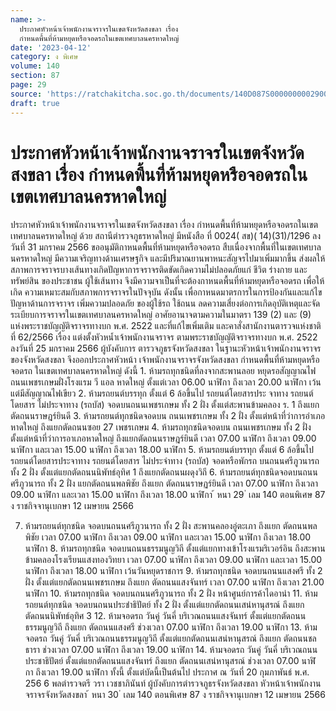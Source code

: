 ```yaml
---
name: >-
  ประกาศหัวหน้าเจ้าพนักงานจราจรในเขตจังหวัดสงขลา เรื่อง
  กำหนดพื้นที่ห้ามหยุดหรือจอดรถในเขตเทศบาลนครหาดใหญ่
date: '2023-04-12'
category: ง พิเศษ
volume: 140
section: 87
page: 29
source: 'https://ratchakitcha.soc.go.th/documents/140D087S0000000002900.pdf'
draft: true
---
```


# ประกาศหัวหน้าเจ้าพนักงานจราจรในเขตจังหวัดสงขลา เรื่อง กำหนดพื้นที่ห้ามหยุดหรือจอดรถในเขตเทศบาลนครหาดใหญ่

ประกาศหัวหน้าเจ้าพนักงานจราจรในเขตจังหวัดสงขลา เรื่อง กำหนดพื้นที่ห้ามหยุดหรือจอดรถในเขตเทศบาลนครหาดใหญ่ ด้วย สถานีตำรวจภูธรหาดใหญ่ มีหนังสือ ที่ 0024( สข)( 14)(31)/1296 ลงวันที่ 31 มกราคม 2566 ขออนุมัติกาหนดพื้นที่ห้ามหยุดหรือจอดรถ สืบเนื่องจากพื้นที่ในเขตเทศบาล นครหาดใหญ่ มีความเจริญทางด้านเศรษฐกิจ และมีปริมาณยานพาหนะสัญจรไปมาเพิ่มมากขึ้น ส่งผลให้ สภาพการจราจรบางเส้นทางเกิดปัญหาการจราจรติดขัดเกิดความไม่ปลอดภัยแก่ ชีวิต ร่างกาย และทรัพย์สิน ของประชาชน ผู้ใช้เส้นทาง จึงมีความจาเป็นที่จะต้องกาหนดพื้นที่ห้ามหยุดหรือจอดรถ เพื่อให้เกิด ความเหมาะสมกับสภาพการจราจรในปัจจุบัน ดังนั้น เพื่อกาหนดมาตรการในการป้องกันและแก้ไขปัญหาด้านการจราจร เพิ่มความปลอดภัย ของผู้ใช้รถ ใช้ถนน ลดความเสี่ยงต่อการเกิดอุบัติเหตุและจัดระเบียบการจราจรในเขตเทศบาลนครหาดใหญ่ อาศัยอานาจตามความในมาตรา 139 (2) และ (9) แห่งพระราชบัญญัติจราจรทางบก พ.ศ. 2522 และที่แก้ไขเพิ่มเติม และคาสั่งสานักงานตารวจแห่งชาติ ที่ 62/2566 เรื่อง แต่งตั้งหัวหน้ำเจ้าพนักงานจราจร ตามพระราชบัญญัติจราจรทางบก พ.ศ. 2522 ลงวันที่ 25 มกราคม 2566 ผู้บังคับการ ตารวจภูธรจังหวัดสงขลา ในฐานะหัวหน้าเจ้าพนักงานจราจรของจังหวัดสงขลา จึงออกประกาศหัวหน้า เจ้าพนักงานจราจรจังหวัดสงขลา กำหนดพื้นที่ห้ามหยุดหรือจอดรถ ในเขตเทศบาลนครหาดใหญ่ ดังนี้ 1. ห้ามรถทุกชนิดที่ลงจากสะพานลอย หยุดรอสัญญาณไฟ ถนนเพชรเกษมฝั่งโรงแรม วี แอล หาดใหญ่ ตั้งแต่เวลา 06.00 นาฬิกา ถึงเวลา 20.00 นาฬิกา เว้นแต่มีสัญญาณไฟเขียว 2. ห้ามรถยนต์บรรทุก ตั้งแต่ 6 ล้อขึ้นไป รถยนต์โดยสารประ จาทาง รถยนต์โดยสาร ไม่ประจาทาง (รถบัส) จอดบนถนนเพชรเกษม ทั้ง 2 ฝั่ง ตั้งแต่สะพานข้ามคลอง ร. 1 ถึงแยก ตัดถนนราษฎร์ยินดี 3. ห้ามรถยนต์ทุกชนิดจอดบน ถนนเพชรเกษม ทั้ง 2 ฝั่ง ตั้งแต่หน้าที่ว่าการอำเภอหาดใหญ่ ถึงแยกตัดถนนซอย 27 เพชรเกษม 4. ห้ามรถทุกชนิดจอดบน ถนนเพชรเกษม ทั้ง 2 ฝั่ง ตั้งแต่หน้าที่ว่าการอาเภอหาดใหญ่ ถึงแยกตัดถนนราษฎร์ยินดี เวลา 07.00 นาฬิกา ถึงเวลา 09.00 นาฬิกา และเวลา 15.00 นาฬิกา ถึงเวลา 18.00 นาฬิกา 5. ห้ามรถยนต์บรรทุก ตั้งแต่ 6 ล้อขึ้นไป รถยนต์โดยสารประจาทาง รถยนต์โดยสาร ไม่ประจำทาง (รถบัส) จอดหรือพักรถ บนถนนศรีภูวนารถ ทั้ง 2 ฝั่ง ตั้งแต่แยกตัดถนนนิพัทธ์อุทิศ 1 ถึงแยกตัดถนนผดุงวิถี 6. ห้ามรถยนต์ทุกชนิดจอดบนถนนศรีภูวนารถ ทั้ง 2 ฝั่ง แยกตัดถนนพลพิชัย ถึงแยก ตัดถนนราษฏร์ยินดี เวลา 07.00 นาฬิกา ถึงเวลา 09.00 นาฬิกา และเวลา 15.00 นาฬิกา ถึงเวลา 18.00 นาฬิกา ้ หนา 29 ่ เลม 140 ตอนพิเศษ 87 ง ราชกิจจานุเบกษา 12 เมษายน 2566

7. ห้ามรถยนต์ทุกชนิด จอดบนถนนศรีภูวนารถ ทั้ง 2 ฝั่ง สะพานคลองอู่ตะเภา ถึงแยก ตัดถนนพลพิชัย เวลา 07.00 นาฬิกา ถึงเวลา 09.00 นาฬิกา และเวลา 15.00 นาฬิกา ถึงเวลา 18.00 นาฬิกา 8. ห้ามรถทุกชนิด จอดบนถนนธรรมนูญวิถี ตั้งแต่แยกทางเข้าโรงแรมริเวอร์อิน ถึงสะพาน ข้ามคลองโรงเรียนแสงทองวิทยา เวลา 07.00 นาฬิกา ถึงเวลา 09.00 นาฬิกา และเวลา 15.00 นาฬิกา ถึงเวลา 18.00 นาฬิกา เว้นวันหยุดราชการ 9. ห้ามรถทุกชนิด จอดบนถนนแสงศรี ทั้ง 2 ฝั่ง ตั้งแต่แยกตัดถนนเพชรเกษม ถึงแยก ตัดถนนแสงจันทร์ เวลา 07.00 นาฬิกา ถึงเวลา 21.00 นาฬิกา 10. ห้ามรถทุกชนิด จอดบนถนนศรีภูวนารถ ทั้ง 2 ฝั่ง หน้าศูนย์การค้าไดอาน่า 11. ห้ามรถยนต์ทุกชนิด จอดบนถนนประชำธิปัตย์ ทั้ง 2 ฝั่ง ตั้งแต่แยกตัดถนนเสน่หานุสรณ์ ถึงแยกตัดถนนนิพัทธ์อุทิศ 3 12. ห้ามจอดรถ วันคู่ วันคี่ บริเวณถนนแสงจันทร์ ตั้งแต่แยกตัดถนนธรรมนูญวิถี ถึงแยก ตัดถนนแสงศรี ช่วงเวลา 07.00 นาฬิกา ถึงเวลา 19.00 นาฬิกา 13. ห้ามจอดรถ วันคู่ วันคี่ บริเวณถนนธรรมนูญวิถี ตั้งแต่แยกตัดถนนเสน่หานุสรณ์ ถึงแยก ตัดถนนชลธารา ช่วงเวลา 07.00 นาฬิกา ถึงเวลา 19.00 นาฬิกา 14. ห้ามจอดรถ วันคู่ วันคี่ บริเวณถนนประชาธิปัตย์ ตั้งแต่แยกตัดถนนแสงจันทร์ ถึงแยก ตัดถนนเสน่หานุสรณ์ ช่วงเวลา 07.00 นาฬิ กา ถึงเวลา 19.00 นาฬิกา ทั้งนี้ ตั้งแต่บัดนี้เป็นต้นไป ประกาศ ณ วันที่ 20 กุมภาพันธ์ พ.ศ. 256 6 พลตำรวจตรี วรา เวชชาภินันท์ ผู้บังคับการตำรวจภูธรจังหวัดสงขลา หัวหน้าเจ้าพนักงานจราจรจังหวัดสงขลา ้ หนา 30 ่ เลม 140 ตอนพิเศษ 87 ง ราชกิจจานุเบกษา 12 เมษายน 2566
